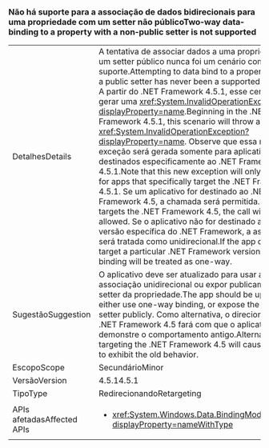 ### <a name="two-way-data-binding-to-a-property-with-a-non-public-setter-is-not-supported"></a><span data-ttu-id="24953-101">Não há suporte para a associação de dados bidirecionais para uma propriedade com um setter não público</span><span class="sxs-lookup"><span data-stu-id="24953-101">Two-way data-binding to a property with a non-public setter is not supported</span></span>

|   |   |
|---|---|
|<span data-ttu-id="24953-102">Detalhes</span><span class="sxs-lookup"><span data-stu-id="24953-102">Details</span></span>|<span data-ttu-id="24953-103">A tentativa de associar dados a uma propriedade sem um setter público nunca foi um cenário com suporte.</span><span class="sxs-lookup"><span data-stu-id="24953-103">Attempting to data bind to a property without a public setter has never been a supported scenario.</span></span> <span data-ttu-id="24953-104">A partir do .NET Framework 4.5.1, esse cenário vai gerar uma <xref:System.InvalidOperationException?displayProperty=name>.</span><span class="sxs-lookup"><span data-stu-id="24953-104">Beginning in the .NET Framework 4.5.1, this scenario will throw an <xref:System.InvalidOperationException?displayProperty=name>.</span></span> <span data-ttu-id="24953-105">Observe que essa nova exceção será gerada somente para aplicativos destinados especificamente ao .NET Framework 4.5.1.</span><span class="sxs-lookup"><span data-stu-id="24953-105">Note that this new exception will only be thrown for apps that specifically target the .NET Framework 4.5.1.</span></span> <span data-ttu-id="24953-106">Se um aplicativo for destinado ao .NET Framework 4.5, a chamada será permitida.</span><span class="sxs-lookup"><span data-stu-id="24953-106">If an app targets the .NET Framework 4.5, the call will be allowed.</span></span> <span data-ttu-id="24953-107">Se o aplicativo não for destinado a uma versão específica do .NET Framework, a associação será tratada como unidirecional.</span><span class="sxs-lookup"><span data-stu-id="24953-107">If the app does not target a particular .NET Framework version, the binding will be treated as one-way.</span></span>|
|<span data-ttu-id="24953-108">Sugestão</span><span class="sxs-lookup"><span data-stu-id="24953-108">Suggestion</span></span>|<span data-ttu-id="24953-109">O aplicativo deve ser atualizado para usar a associação unidirecional ou expor publicamente o setter da propriedade.</span><span class="sxs-lookup"><span data-stu-id="24953-109">The app should be updated to either use one-way binding, or expose the property's setter publicly.</span></span> <span data-ttu-id="24953-110">Como alternativa, o direcionamento ao .NET Framework 4.5 fará com que o aplicativo demonstre o comportamento antigo.</span><span class="sxs-lookup"><span data-stu-id="24953-110">Alternatively, targeting the .NET Framework 4.5 will cause the app to exhibit the old behavior.</span></span>|
|<span data-ttu-id="24953-111">Escopo</span><span class="sxs-lookup"><span data-stu-id="24953-111">Scope</span></span>|<span data-ttu-id="24953-112">Secundário</span><span class="sxs-lookup"><span data-stu-id="24953-112">Minor</span></span>|
|<span data-ttu-id="24953-113">Versão</span><span class="sxs-lookup"><span data-stu-id="24953-113">Version</span></span>|<span data-ttu-id="24953-114">4.5.1</span><span class="sxs-lookup"><span data-stu-id="24953-114">4.5.1</span></span>|
|<span data-ttu-id="24953-115">Tipo</span><span class="sxs-lookup"><span data-stu-id="24953-115">Type</span></span>|<span data-ttu-id="24953-116">Redirecionando</span><span class="sxs-lookup"><span data-stu-id="24953-116">Retargeting</span></span>|
|<span data-ttu-id="24953-117">APIs afetadas</span><span class="sxs-lookup"><span data-stu-id="24953-117">Affected APIs</span></span>|<ul><li><xref:System.Windows.Data.BindingMode.TwoWay?displayProperty=nameWithType></li></ul>|

